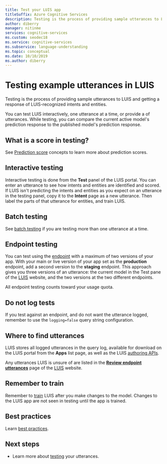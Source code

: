 ```yaml
---
title: Test your LUIS app
titleSuffix: Azure Cognitive Services
description: Testing is the process of providing sample utterances to LUIS and getting a response of LUIS-recognized intents and entities.
author: diberry
manager: nitinme
services: cognitive-services
ms.custom: seodec18
ms.service: cognitive-services
ms.subservice: language-understanding
ms.topic: conceptual
ms.date: 10/10/2019
ms.author: diberry
---
```


# Testing example utterances in LUIS

Testing is the process of providing sample utterances to LUIS and getting a response of LUIS-recognized intents and entities. 

You can test LUIS interactively, one utterance at a time, or provide a of utterances. While testing, you can compare the current active model's prediction response to the published model's prediction response. 

<a name="A-test-score"></a>
<a name="Score-all-intents"></a>
<a name="E-(exponent)-notation"></a>

## What is a score in testing?
See [Prediction score](luis-concept-prediction-score.md) concepts to learn more about prediction scores.

## Interactive testing
Interactive testing is done from the **Test** panel of the LUIS portal. You can enter an utterance to see how intents and entities are identified and scored. If LUIS isn't predicting the intents and entities as you expect on an utterance in the testing panel, copy it to the **Intent** page as a new utterance. Then label the parts of that utterance for entities, and train LUIS. 

## Batch testing
See [batch testing](luis-concept-batch-test.md) if you are testing more than one utterance at a time.

## Endpoint testing
You can test using the [endpoint](luis-glossary.md#endpoint) with a maximum of two versions of your app. With your main or live version of your app set as the **production** endpoint, add a second version to the **staging** endpoint. This approach gives you three versions of an utterance: the current model in the Test pane of the [LUIS](luis-reference-regions.md) website, and the two versions at the two different endpoints. 

All endpoint testing counts toward your usage quota. 

## Do not log tests
If you test against an endpoint, and do not want the utterance logged, remember to use the `logging=false` query string configuration.

## Where to find utterances
LUIS stores all logged utterances in the query log, available for download on the LUIS portal from the **Apps** list page, as well as the LUIS [authoring APIs](https://go.microsoft.com/fwlink/?linkid=2092087). 

Any utterances LUIS is unsure of are listed in the **[Review endpoint utterances](luis-how-to-review-endpoint-utterances.md)** page of the [LUIS](luis-reference-regions.md) website. 

## Remember to train
Remember to [train](luis-how-to-train.md) LUIS after you make changes to the model. Changes to the LUIS app are not seen in testing until the app is trained. 

## Best practices
Learn [best practices](luis-concept-best-practices.md).

## Next steps

* Learn more about [testing](luis-interactive-test.md) your utterances.
